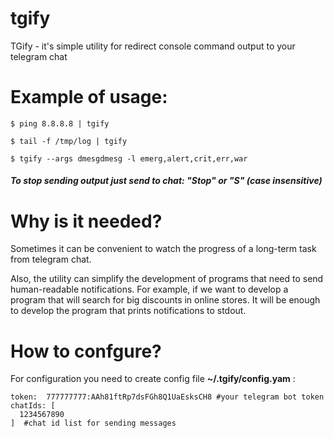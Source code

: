 # tgify
TGify - it's simple utility for redirect console command output to your telegram chat

# Example of usage:
```
$ ping 8.8.8.8 | tgify

$ tail -f /tmp/log | tgify

$ tgify --args dmesgdmesg -l emerg,alert,crit,err,war
```

##### To stop sending output just send to chat: "Stop" or "S" (case insensitive)


# Why is it needed?
Sometimes it can be convenient to watch the progress of a long-term task from telegram chat.

Also, the utility can simplify the development of programs that need to send human-readable notifications.
For example, if we want to develop a program that will search for big discounts in online stores. It will be
enough to develop the program that prints notifications to stdout.

# How to confgure?
For configuration you need to create config file **~/.tgify/config.yam** :
```
token:  777777777:AAh81ftRp7dsFGh8Q1UaEsksCH8 #your telegram bot token
chatIds: [
  1234567890
]  #chat id list for sending messages
```
